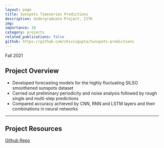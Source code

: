 ```yaml
---
layout: page
title: Sunspots Timeseries Predictions
description: Undergraduate Project, IITK
img: 
importance: 10
category: projects
related_publications: false
github: https://github.com/shiviigupta/Sunspots-predictions
---
```


<style>
.responsive-wrap iframe{ max-width: 100%;}
</style>

Fall 2021 <br>

## **Project Overview**

- Developed forecasting models for the highly fluctuating SILSO smoothened sunspots dataset
- Carried out preliminary periodicity and noise analysis followed by rough single and multi-step predictions
- Compared accuracy achieved by CNN, RNN and LSTM layers and their combinations in neural networks

---
## **Project Resources**
[Github Repo](https://github.com/shiviigupta/Sunspots-predictions)